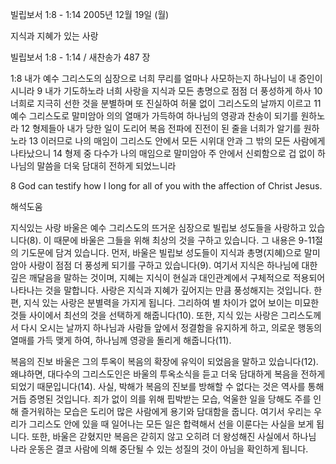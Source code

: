 빌립보서 1:8 - 1:14 
2005년 12월 19일 (월)

지식과 지혜가 있는 사랑



빌립보서 1:8 - 1:14 / 새찬송가 487 장


1:8 내가 예수 그리스도의 심장으로 너희 무리를 얼마나 사모하는지 하나님이 내 증인이시니라 9 내가 기도하노라 너희 사랑을 지식과 모든 총명으로 점점 더 풍성하게 하사 10 너희로 지극히 선한 것을 분별하며 또 진실하여 허물 없이 그리스도의 날까지 이르고 11 예수 그리스도로 말미암아 의의 열매가 가득하여 하나님의 영광과 찬송이 되기를 원하노라 12 형제들아 내가 당한 일이 도리어 복음 전파에 진전이 된 줄을 너희가 알기를 원하노라 13 이러므로 나의 매임이 그리스도 안에서 모든 시위대 안과 그 밖의 모든 사람에게 나타났으니 14 형제 중 다수가 나의 매임으로 말미암아 주 안에서 신뢰함으로 겁 없이 하나님의 말씀을 더욱 담대히 전하게 되었느니라 

8 God can testify how I long for all of you with the affection of Christ Jesus.

해석도움





지식있는 사랑
바울은 예수 그리스도의 뜨거운 심장으로 빌립보 성도들을 사랑하고 있습니다(8). 이 때문에 바울은 그들을 위해 최상의 것을 구하고 있습니다. 그 내용은 9-11절의 기도문에 담겨 있습니다. 먼저, 바울은 빌립보 성도들이 지식과 총명(지혜)으로 말미암아 사랑이 점점 더 풍성케 되기를 구하고 있습니다(9). 여기서 지식은 하나님에 대한 깊은 깨달음을 말하는 것이며, 지혜는 지식이 현실과 대인관계에서 구체적으로 적용되어 나타나는 것을 말합니다. 사랑은 지식과 지혜가 깊어지는 만큼 풍성해지는 것입니다. 한편, 지식 있는 사랑은 분별력을 가지게 됩니다. 그리하여 별 차이가 없어 보이는 미묘한 것들 사이에서 최선의 것을 선택하게 해줍니다(10). 또한, 지식 있는 사랑은 그리스도께서 다시 오시는 날까지 하나님과 사람들 앞에서 정결함을 유지하게 하고, 의로운 행동의 열매를 가득 맺게 하여, 하나님께 영광을 돌리게 해줍니다(11). 

복음의 진보
바울은 그의 투옥이 복음의 확장에 유익이 되었음을 말하고 있습니다(12). 왜냐하면, 대다수의 그리스도인은 바울의 투옥소식을 듣고 더욱 담대하게 복음을 전하게 되었기 때문입니다(14). 사실, 박해가 복음의 진보를 방해할 수 없다는 것은 역사를 통해 거듭 증명된 것입니다. 죄가 없이 의를 위해 핍박받는 모습, 억울한 일을 당해도 주를 인해 즐거워하는 모습은 도리어 많은 사람에게 용기와 담대함을 줍니다. 여기서 우리는 우리가 그리스도 안에 있을 때 일어나는 모든 일은 합력해서 선을 이룬다는 사실을 보게 됩니다. 또한, 바울은 갇혔지만 복음은 갇히지 않고 오히려 더 왕성해진 사실에서 하나님 나라 운동은 결코 사람에 의해 중단될 수 있는 성질의 것이 아님을 확인하게 됩니다.